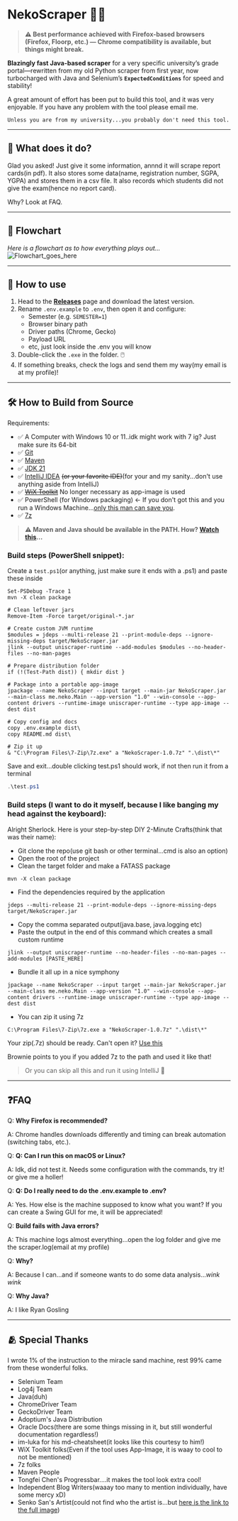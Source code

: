 # NekoScraper 🐱‍💻

> **⚠️ Best performance achieved with Firefox-based browsers (Firefox, Floorp, etc.) — Chrome compatibility is available, but things might break.**

**Blazingly fast Java-based scraper** for a very specific university’s grade portal—rewritten from my old Python scraper from first year, now turbocharged with Java and Selenium’s **`ExpectedConditions`** for speed and stability!

A great amount of effort has been put to build this tool, and it was very enjoyable. If you have any problem with the tool please email me.

`Unless you are from my university...you probably don't need this tool.`

---

## 🤷 What does it do?

Glad you asked! Just give it some information, annnd it will scrape report cards(in pdf). It also stores some data(name, registration number, SGPA, YGPA) and stores them in a csv file. It also records which students did not give the exam(hence no report card).

Why? Look at FAQ.

---

## 🔁 Flowchart
*Here is a flowchart as to how everything plays out...*
![Flowchart_goes_here](docs/images/NekoScraper.png "Easter Egg! Here is a cookie for you 🍪")

---

## 🚀 How to use

1. Head to the [**Releases**](https://github.com/ritesh-debnath-12/NekoScraper/releases/latest) page and download the latest version.
2. Rename `.env.example` to `.env`, then open it and configure:
    - Semester (e.g. `SEMESTER=1`)
    - Browser binary path
    - Driver paths (Chrome, Gecko)
    - Payload URL
    - etc, just look inside the .env you will know
3. Double-click the `.exe` in the folder. 🖱️
4. If something breaks, check the logs and send them my way(my email is at my profile)!

---

## 🛠️ How to Build from Source

Requirements:
- ✅ A Computer with Windows 10 or 11..idk might work with 7 ig? Just make sure its 64-bit
- ✅ [Git](https://git-scm.com/downloads/win)
- ✅ [Maven](https://maven.apache.org/download.cgi?.)
- ✅ [JDK 21](https://adoptium.net/temurin/releases/?os=any&arch=any&version=21)
- ✅ [IntelliJ IDEA](https://www.jetbrains.com/idea/download/?section=windows) ~~(or your favorite IDE)~~(for your and my sanity...don't use anything aside from IntelliJ)
- ✅ ~~[WiX Toolkit](https://github.com/wixtoolset/wix3/releases)~~ No longer necessary as app-image is used
- ✅ PowerShell (for Windows packaging) <- If you don't got this and you run a Windows Machine...[only this man can save you](https://en.wikipedia.org/wiki/Jesus).
- ✅ [7z](https://7-zip.org/download.html)
> **⚠️ Maven and Java should be available in the PATH. How? [Watch this](https://www.youtube.com/watch?v=pGRw1bgb1gU)...**


### **Build steps (PowerShell snippet)**:

Create a `test.ps1`(or anything, just make sure it ends with a .ps1) and paste these inside

```commandline
Set-PSDebug -Trace 1
mvn -X clean package

# Clean leftover jars
Remove-Item -Force target/original-*.jar

# Create custom JVM runtime
$modules = jdeps --multi-release 21 --print-module-deps --ignore-missing-deps target/NekoScraper.jar
jlink --output uniscraper-runtime --add-modules $modules --no-header-files --no-man-pages

# Prepare distribution folder
if (!(Test-Path dist)) { mkdir dist }

# Package into a portable app-image
jpackage --name NekoScraper --input target --main-jar NekoScraper.jar --main-class me.neko.Main --app-version "1.0" --win-console --app-content drivers --runtime-image uniscraper-runtime --type app-image --dest dist

# Copy config and docs
copy .env.example dist\
copy README.md dist\

# Zip it up
& "C:\Program Files\7-Zip\7z.exe" a "NekoScraper-1.0.7z" ".\dist\*"
```

Save and exit...double clicking test.ps1 should work, if not then run it from a terminal
```powershell
.\test.ps1
```

### Build steps **(I want to do it myself, because I like banging my head against the keyboard)**:

Alright Sherlock. Here is your step-by-step DIY 2-Minute Crafts(think that was their name):

- Git clone the repo(use git bash or other terminal...cmd is also an option)
- Open the root of the project
- Clean the target folder and make a FATASS package
```commandline
mvn -X clean package
```
- Find the dependencies required by the application
```commandline 
jdeps --multi-release 21 --print-module-deps --ignore-missing-deps target/NekoScraper.jar
```
- Copy the comma separated output(java.base, java.logging etc)
- Paste the output in the end of this command which creates a small custom runtime
```commandline 
jlink --output uniscraper-runtime --no-header-files --no-man-pages --add-modules [PASTE_HERE]
```
- Bundle it all up in a nice symphony
```commandline
jpackage --name NekoScraper --input target --main-jar NekoScraper.jar --main-class me.neko.Main --app-version "1.0" --win-console --app-content drivers --runtime-image uniscraper-runtime --type app-image --dest dist
```
- You can zip it using 7z
```commandline
C:\Program Files\7-Zip\7z.exe a "NekoScraper-1.0.7z" ".\dist\*"
```
Your zip(.7z) should be ready. Can't open it? [Use this](https://7-zip.org/download.html)

Brownie points to you if you added 7z to the path and used it like that!

> Or you can skip all this and run it using IntelliJ 🤷

---

## ❓FAQ

Q: **Why Firefox is recommended?**

A: Chrome handles downloads differently and timing can break automation (switching tabs, etc.).

Q: **Q: Can I run this on macOS or Linux?**

A: Idk, did not test it. Needs some configuration with the commands, try it! or give me a holler!

Q: **Q: Do I really need to do the .env.example to .env?**

A: Yes. How else is the machine supposed to know what you want? If you can create a Swing GUI for me, it will be appreciated!

Q: **Build fails with Java errors?**

A: This machine logs almost everything...open the log folder and give me the scraper.log(email at my profile)

Q: **Why?**

A: Because I can...and if someone wants to do some data analysis...*wink wink*

Q: **Why Java?**

A: I like Ryan Gosling

---

## 🫂 Special Thanks

I wrote 1% of the instruction to the miracle sand machine, rest 99% came from these wonderful folks.
- Selenium Team
- Log4j Team
- Java(duh)
- ChromeDriver Team
- GeckoDriver Team
- Adoptium's Java Distribution
- Oracle Docs(there are some things missing in it, but still wonderful documentation regardless!)
- im-luka for his md-cheatsheet(it looks like this courtesy to him!)
- WiX Toolkit folks(Even if the tool uses App-Image, it is waay to cool to not be mentioned)
- 7z folks
- Maven People
- Tongfei Chen's Progressbar....it makes the tool look extra cool!
- Independent Blog Writers(waaay too many to mention individually, have some mercy xD)
- Senko San's Artist(could not find who the artist is...but [here is the link to the full image](https://the-only-shoe.artstation.com/projects/1n6Ag3))
